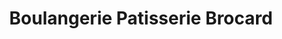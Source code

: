---
title: "Boulangerie Patisserie Brocard"
url: /segny/boulangerie-patisserie-brocard/
shop: boulangerie
---